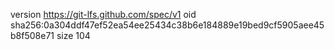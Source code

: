 version https://git-lfs.github.com/spec/v1
oid sha256:0a304ddf47ef52ea54ee25434c38b6e184889e19bed9cf5905aee45b8f508e71
size 104
